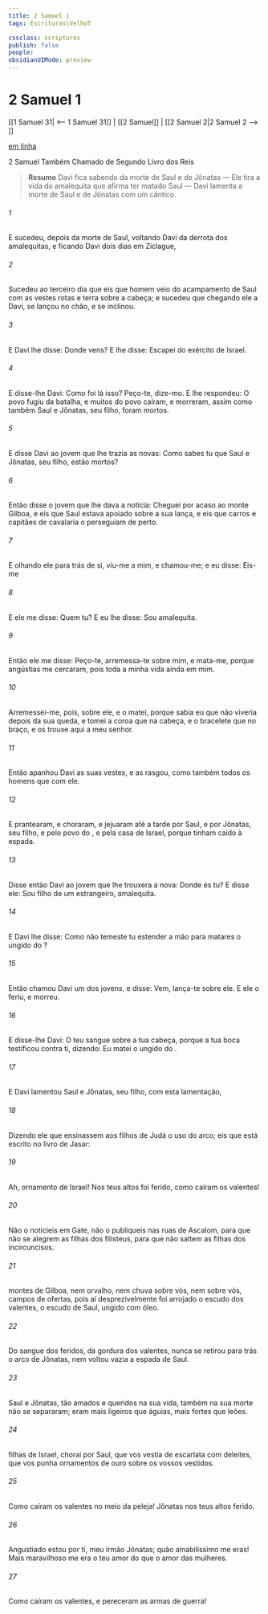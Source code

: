 ```yaml
---
title: 2 Samuel 1
tags: Escrituras\VelhoT

cssclass: scriptures
publish: false
people:
obsidianUIMode: preview
---
```


# 2 Samuel 1
[[1 Samuel 31| <-- 1 Samuel 31]] | [[2 Samuel]] | [[2 Samuel 2|2 Samuel 2 --> ]]

[em linha](https://churchofjesuschrist.org/study/scriptures/ot/2-sam/1?lang=por)

2 Samuel
Também Chamado de Segundo Livro dos Reis

> __Resumo__
Davi fica sabendo da morte de Saul e de Jônatas — Ele tira a vida do amalequita que afirma ter matado Saul — Davi lamenta a morte de Saul e de Jônatas com um cântico.

###### 1 
E sucedeu, depois da morte de Saul, voltando Davi da derrota dos amalequitas, e ficando Davi dois dias em Ziclague,

###### 2 
Sucedeu ao terceiro dia que eis que  homem veio do acampamento de Saul com as vestes rotas e  terra sobre a cabeça; e sucedeu que chegando ele a Davi, se lançou no chão, e se inclinou.

###### 3 
E Davi lhe disse: Donde vens? E  lhe disse: Escapei do exército de Israel.

###### 4 
E disse-lhe Davi: Como foi lá isso? Peço-te, dize-mo. E  lhe respondeu: O povo fugiu da batalha, e muitos do povo caíram, e morreram, assim como também Saul e Jônatas, seu filho, foram mortos.

###### 5 
E disse Davi ao jovem que lhe trazia as novas: Como sabes tu que Saul e Jônatas, seu filho, estão mortos?

###### 6 
Então disse o jovem que lhe dava a notícia: Cheguei por acaso ao monte Gilboa, e eis que Saul estava apoiado sobre a sua lança, e eis que carros e capitães de cavalaria o perseguiam de perto.

###### 7 
E olhando ele para trás de si, viu-me a mim, e chamou-me; e eu disse: Eis-me 

###### 8 
E ele me disse: Quem  tu? E eu lhe disse: Sou amalequita.

###### 9 
Então ele me disse: Peço-te, arremessa-te sobre mim, e mata-me, porque angústias me cercaram, pois toda a minha vida  ainda em mim.

###### 10 
Arremessei-me, pois, sobre ele, e o matei, porque  sabia eu que não viveria depois da sua queda, e tomei a coroa que  na cabeça, e o bracelete que  no braço, e os trouxe aqui a meu senhor.

###### 11 
Então apanhou Davi as suas vestes, e as rasgou, como também  todos os homens que  com ele.

###### 12 
E prantearam, e choraram, e jejuaram até a tarde por Saul, e por Jônatas, seu filho, e pelo povo do , e pela casa de Israel, porque tinham caído à espada.

###### 13 
Disse então Davi ao jovem que lhe trouxera a nova: Donde és tu? E disse ele: Sou filho de um  estrangeiro, amalequita.

###### 14 
E Davi lhe disse: Como não temeste tu estender a mão para matares o ungido do ?

###### 15 
Então chamou Davi um dos jovens, e disse: Vem,  lança-te sobre ele. E ele o feriu, e morreu.

###### 16 
E disse-lhe Davi: O teu sangue  sobre a tua cabeça, porque a tua  boca testificou contra ti, dizendo: Eu matei o ungido do .

###### 17 
E Davi lamentou Saul e Jônatas, seu filho, com esta lamentação,

###### 18 
Dizendo ele que ensinassem aos filhos de Judá o uso do arco; eis que está escrito no livro de Jasar:

###### 19 
Ah, ornamento de Israel! Nos teus altos foi ferido, como caíram os valentes!

###### 20 
Não o noticieis em Gate, não o publiqueis nas ruas de Ascalom, para que não se alegrem as filhas dos filisteus, para que não saltem  as filhas dos incircuncisos.

###### 21 
 montes de Gilboa, nem orvalho, nem chuva  sobre vós, nem sobre vós, campos de ofertas, pois aí desprezivelmente foi arrojado o escudo dos valentes, o escudo de Saul,  ungido com óleo.

###### 22 
Do sangue dos feridos, da gordura dos valentes, nunca se retirou para trás o arco de Jônatas, nem voltou vazia a espada de Saul.

###### 23 
Saul e Jônatas, tão amados e queridos na sua vida, também na sua morte não se separaram; eram mais ligeiros  que  águias, mais fortes  que  leões.

###### 24 
 filhas de Israel, chorai por Saul, que vos vestia de escarlata com deleites, que vos punha ornamentos de ouro sobre os vossos vestidos.

###### 25 
Como caíram os valentes no meio da peleja! Jônatas nos teus altos  ferido.

###### 26 
Angustiado estou por ti, meu irmão Jônatas; quão amabilíssimo me eras! Mais maravilhoso me era o teu amor do que o amor das mulheres.

###### 27 
Como caíram os valentes, e pereceram as armas de guerra!

